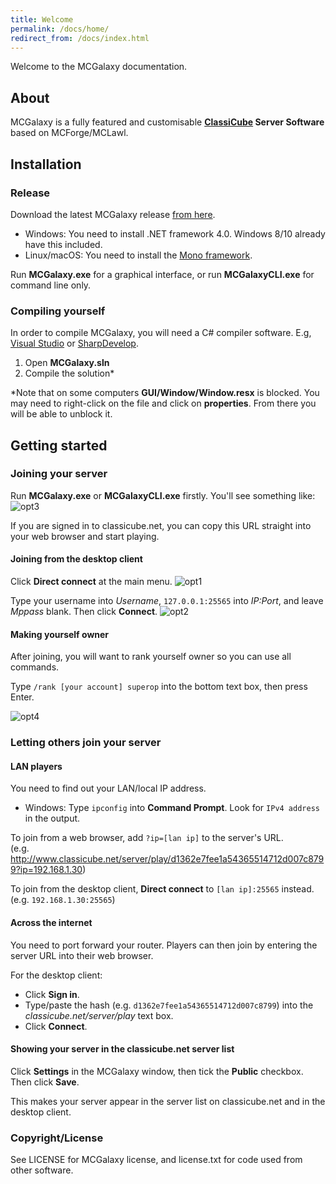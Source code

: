 ```yaml
---
title: Welcome
permalink: /docs/home/
redirect_from: /docs/index.html
---
```


Welcome to the MCGalaxy documentation.

## About
MCGalaxy is a fully featured and customisable **[ClassiCube](https://classicube.net) Server Software** based on MCForge/MCLawl.

## Installation
### Release
Download the latest MCGalaxy release [from here](https://github.com/UnknownShadow200/MCGalaxy/releases).
* Windows: You need to install .NET framework 4.0. Windows 8/10 already have this included.
* Linux/macOS: You need to install the [Mono framework](https://www.mono-project.com).

Run **MCGalaxy.exe** for a graphical interface, or run **MCGalaxyCLI.exe** for command line only.

### Compiling  yourself
In order to compile MCGalaxy, you will need a C# compiler software. E.g, [Visual Studio](https://visualstudio.microsoft.com/) or [SharpDevelop](https://github.com/icsharpcode/SharpDevelop).
1. Open **MCGalaxy.sln**
2. Compile the solution*

*Note that on some computers **GUI/Window/Window.resx** is blocked. You may need to right-click on the file and click on **properties**. From there you will be able to unblock it.

## Getting started
### Joining your server
Run **MCGalaxy.exe** or **MCGalaxyCLI.exe** firstly. You'll see something like:
![opt3](https://user-images.githubusercontent.com/6509348/60258728-0e05bd00-9919-11e9-9ae8-f1262719cd50.png)

If you are signed in to classicube.net, you can copy this URL straight into your web browser and start playing.

#### Joining from the desktop client
Click **Direct connect** at the main menu.
![opt1](https://user-images.githubusercontent.com/6509348/60258725-0e05bd00-9919-11e9-8f8c-fbbdc52f04f9.png)

Type your username into *Username*, ```127.0.0.1:25565``` into *IP:Port*, and leave *Mppass* blank. Then click **Connect**.
![opt2](https://user-images.githubusercontent.com/6509348/60258727-0e05bd00-9919-11e9-890d-5c25cdf385c1.png)

#### Making yourself owner
After joining, you will want to rank yourself owner so you can use all commands.

Type ```/rank [your account] superop``` into the bottom text box, then press Enter.

![opt4](https://user-images.githubusercontent.com/6509348/60258729-0e9e5380-9919-11e9-921d-ea7e0c4365af.png)


### Letting others join your server
#### LAN players
You need to find out your LAN/local IP address.
*  Windows: Type ```ipconfig``` into **Command Prompt**. Look for ```IPv4 address``` in the output.

To join from a web browser, add ```?ip=[lan ip]``` to the server's URL.\
(e.g. http://www.classicube.net/server/play/d1362e7fee1a54365514712d007c8799?ip=192.168.1.30)

To join from the desktop client, **Direct connect** to ```[lan ip]:25565``` instead. (e.g. ```192.168.1.30:25565```)


#### Across the internet
You need to port forward your router. Players can then join by entering the server URL into their web browser.

For the desktop client:
* Click **Sign in**.
* Type/paste the hash (e.g. ```d1362e7fee1a54365514712d007c8799```) into the *classicube.net/server/play* text box.
* Click **Connect**.


#### Showing your server in the classicube.net server list
Click **Settings** in the MCGalaxy window, then tick the **Public** checkbox. Then click **Save**.

This makes your server appear in the server list on classicube.net and in the desktop client.

### Copyright/License
See LICENSE for MCGalaxy license, and license.txt for code used from other software.
